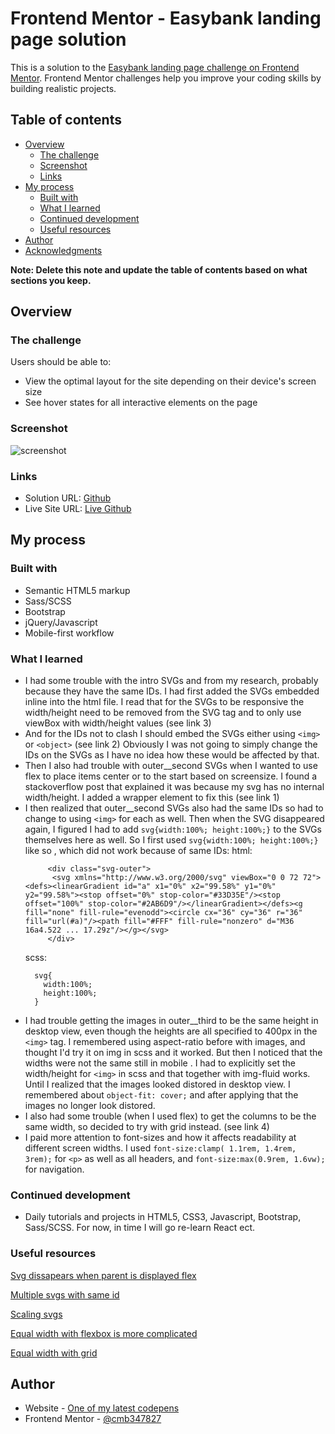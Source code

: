 # Frontend Mentor - Easybank landing page solution

This is a solution to the [Easybank landing page challenge on Frontend Mentor](https://www.frontendmentor.io/challenges/easybank-landing-page-WaUhkoDN). Frontend Mentor challenges help you improve your coding skills by building realistic projects. 

## Table of contents

- [Overview](#overview)
  - [The challenge](#the-challenge)
  - [Screenshot](#screenshot)
  - [Links](#links)
- [My process](#my-process)
  - [Built with](#built-with)
  - [What I learned](#what-i-learned)
  - [Continued development](#continued-development)
  - [Useful resources](#useful-resources)
- [Author](#author)
- [Acknowledgments](#acknowledgments)

**Note: Delete this note and update the table of contents based on what sections you keep.**

## Overview

### The challenge

Users should be able to:

- View the optimal layout for the site depending on their device's screen size
- See hover states for all interactive elements on the page

### Screenshot

![screenshot](./images/screenshot.PNG "screenshot")

### Links

- Solution URL: [Github]()
- Live Site URL: [Live Github]()

## My process

### Built with

- Semantic HTML5 markup
- Sass/SCSS
- Bootstrap
- jQuery/Javascript
- Mobile-first workflow


### What I learned

- I had some trouble with the intro SVGs and from my research, probably because they have the same IDs. I had first added the SVGs embedded inline into the html file.
  I read that for the SVGs to be responsive the width/height need to be removed from the SVG tag and to only use viewBox with width/height values (see link 3)
- And for the IDs not to clash I should embed the SVGs either using `<img>` or `<object>` (see link 2)
  Obviously I was not going to simply change the IDs on the SVGs as I have no idea how these would be affected by that.
- Then I also had trouble with outer__second SVGs when I wanted to use flex to place items center or to the start based on screensize.
  I found a stackoverflow post that explained it was because my svg has no internal width/height. I added a wrapper element to fix this (see link 1)
- I then realized that outer__second SVGs also had the same IDs so had to change to using `<img>` for each as well.
  Then when the SVG disappeared again, I figured I had to add `svg{width:100%; height:100%;}` to the SVGs themselves here as well.
  So I first used `svg{width:100%; height:100%;}` like so , which did not work because of same IDs:
  html:
   ```
        <div class="svg-outer">
         <svg xmlns="http://www.w3.org/2000/svg" viewBox="0 0 72 72"><defs><linearGradient id="a" x1="0%" x2="99.58%" y1="0%" y2="99.58%"><stop offset="0%" stop-color="#33D35E"/><stop offset="100%" stop-color="#2AB6D9"/></linearGradient></defs><g fill="none" fill-rule="evenodd"><circle cx="36" cy="36" r="36" fill="url(#a)"/><path fill="#FFF" fill-rule="nonzero" d="M36 16a4.522 ... 17.29z"/></g></svg>
        </div>
  ```
  scss:
  ```
    svg{
      width:100%;
      height:100%;
    }
  ```
- I had trouble getting the images in outer__third to be the same height in desktop view, even though the heights are all specified to 400px in the `<img>` tag. I remembered using aspect-ratio before with images, and thought I'd try it on img in scss and it worked.
   But then I noticed that the widths were not the same still in mobile . I had to explicitly set the width/height for `<img>` in scss and that together with img-fluid works. Until I realized that the images looked distored in desktop view. I remembered about `object-fit: cover;` and after applying that the images no longer look distored.
- I also had some trouble (when I used flex) to get the columns to be the same width, so decided to try with grid instead.
  (see link 4)
- I paid more attention to font-sizes and how it affects readability at different screen widths.
  I used `font-size:clamp( 1.1rem, 1.4rem, 3rem);` for `<p>` as well as all headers, and  `font-size:max(0.9rem, 1.6vw);` for navigation.
 
### Continued development

- Daily tutorials and projects in HTML5, CSS3, Javascript, Bootstrap, Sass/SCSS. For now, in time I will go re-learn React ect.

### Useful resources

 [Svg dissapears when parent is displayed flex](https://stackoverflow.com/questions/46922999/inline-svg-disappears-with-flexbox)

 [Multiple svgs with same id](https://stackoverflow.com/questions/37000385/multiple-svg-with-same-ids)

 [Scaling svgs](https://css-tricks.com/scale-svg/)

 [Equal width with flexbox is more complicated](https://css-tricks.com/equal-columns-with-flexbox-its-more-complicated-than-you-might-think/)

 [Equal width with grid ](https://stackoverflow.com/questions/47601564/equal-width-columns-in-css-grid)

## Author

- Website - [One of my latest codepens](https://codepen.io/cynthiab72/pen/oNybYON)
- Frontend Mentor - [@cmb347827](https://www.frontendmentor.io/profile/cmb347827)

